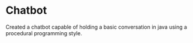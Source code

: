 # Chatbot
Created a chatbot capable of holding a basic conversation in java using a procedural programming style.
